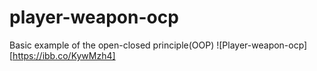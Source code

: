 # player-weapon-ocp
Basic example of the open-closed principle(OOP)
![Player-weapon-ocp][https://ibb.co/KywMzh4]

